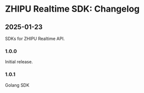 # ZHIPU Realtime SDK: Changelog

## 2025-01-23

SDKs for ZHIPU Realtime API.

### 1.0.0

Initial release.

### 1.0.1

Golang SDK
